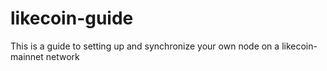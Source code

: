 # likecoin-guide
This is a guide to setting up and synchronize your own node on a likecoin-mainnet network
